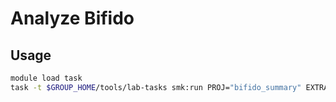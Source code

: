 # Analyze Bifido

## Usage

```bash
module load task
task -t $GROUP_HOME/tools/lab-tasks smk:run PROJ="bifido_summary" EXTRA=" --rerun-triggers mtime -n"
```
